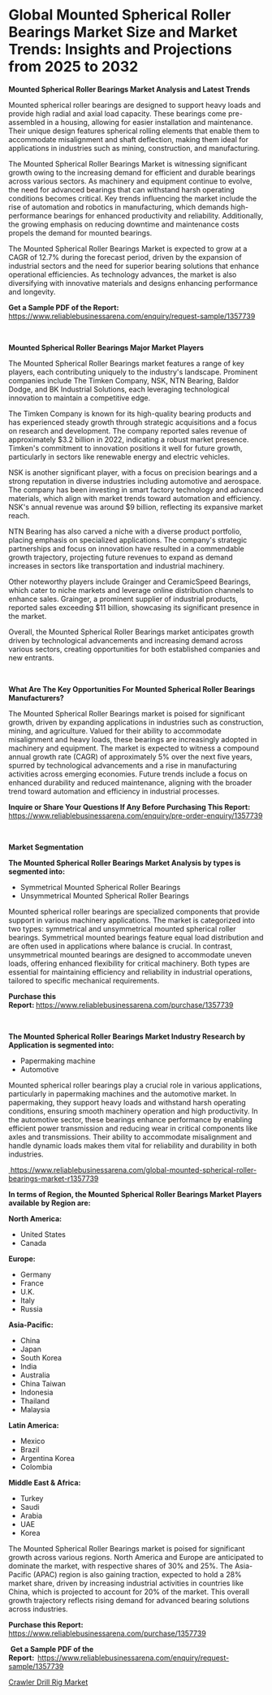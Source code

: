 <p><h1>Global Mounted Spherical Roller Bearings Market Size and Market Trends: Insights and Projections from 2025 to 2032</h1></p><p><strong>Mounted Spherical Roller Bearings Market Analysis and Latest Trends</strong></p>
<p><p>Mounted spherical roller bearings are designed to support heavy loads and provide high radial and axial load capacity. These bearings come pre-assembled in a housing, allowing for easier installation and maintenance. Their unique design features spherical rolling elements that enable them to accommodate misalignment and shaft deflection, making them ideal for applications in industries such as mining, construction, and manufacturing.</p><p>The Mounted Spherical Roller Bearings Market is witnessing significant growth owing to the increasing demand for efficient and durable bearings across various sectors. As machinery and equipment continue to evolve, the need for advanced bearings that can withstand harsh operating conditions becomes critical. Key trends influencing the market include the rise of automation and robotics in manufacturing, which demands high-performance bearings for enhanced productivity and reliability. Additionally, the growing emphasis on reducing downtime and maintenance costs propels the demand for mounted bearings.</p><p>The Mounted Spherical Roller Bearings Market is expected to grow at a CAGR of 12.7% during the forecast period, driven by the expansion of industrial sectors and the need for superior bearing solutions that enhance operational efficiencies. As technology advances, the market is also diversifying with innovative materials and designs enhancing performance and longevity.</p></p>
<p><strong>Get a Sample PDF of the Report:&nbsp;</strong> <a href="https://www.reliablebusinessarena.com/enquiry/request-sample/1357739?utm_campaign=2396&utm_medium=2&utm_source=Github&utm_content=ia&utm_term=08042025&utm_id=mounted-spherical-roller-bearings">https://www.reliablebusinessarena.com/enquiry/request-sample/1357739</a></p>
<p>&nbsp;</p>
<p><strong>Mounted Spherical Roller Bearings Major Market Players</strong></p>
<p><p>The Mounted Spherical Roller Bearings market features a range of key players, each contributing uniquely to the industry's landscape. Prominent companies include The Timken Company, NSK, NTN Bearing, Baldor Dodge, and BK Industrial Solutions, each leveraging technological innovation to maintain a competitive edge.</p><p>The Timken Company is known for its high-quality bearing products and has experienced steady growth through strategic acquisitions and a focus on research and development. The company reported sales revenue of approximately $3.2 billion in 2022, indicating a robust market presence. Timken's commitment to innovation positions it well for future growth, particularly in sectors like renewable energy and electric vehicles.</p><p>NSK is another significant player, with a focus on precision bearings and a strong reputation in diverse industries including automotive and aerospace. The company has been investing in smart factory technology and advanced materials, which align with market trends toward automation and efficiency. NSK's annual revenue was around $9 billion, reflecting its expansive market reach.</p><p>NTN Bearing has also carved a niche with a diverse product portfolio, placing emphasis on specialized applications. The company's strategic partnerships and focus on innovation have resulted in a commendable growth trajectory, projecting future revenues to expand as demand increases in sectors like transportation and industrial machinery.</p><p>Other noteworthy players include Grainger and CeramicSpeed Bearings, which cater to niche markets and leverage online distribution channels to enhance sales. Grainger, a prominent supplier of industrial products, reported sales exceeding $11 billion, showcasing its significant presence in the market.</p><p>Overall, the Mounted Spherical Roller Bearings market anticipates growth driven by technological advancements and increasing demand across various sectors, creating opportunities for both established companies and new entrants.</p></p>
<p>&nbsp;</p>
<p><strong>What Are The Key Opportunities For Mounted Spherical Roller Bearings Manufacturers?</strong></p>
<p><p>The Mounted Spherical Roller Bearings market is poised for significant growth, driven by expanding applications in industries such as construction, mining, and agriculture. Valued for their ability to accommodate misalignment and heavy loads, these bearings are increasingly adopted in machinery and equipment. The market is expected to witness a compound annual growth rate (CAGR) of approximately 5% over the next five years, spurred by technological advancements and a rise in manufacturing activities across emerging economies. Future trends include a focus on enhanced durability and reduced maintenance, aligning with the broader trend toward automation and efficiency in industrial processes.</p></p>
<p><strong>Inquire or Share Your Questions If Any Before Purchasing This Report:</strong> <a href="https://www.reliablebusinessarena.com/enquiry/pre-order-enquiry/1357739?utm_campaign=2396&utm_medium=2&utm_source=Github&utm_content=ia&utm_term=08042025&utm_id=mounted-spherical-roller-bearings">https://www.reliablebusinessarena.com/enquiry/pre-order-enquiry/1357739</a></p>
<p>&nbsp;</p>
<p><strong>Market Segmentation</strong></p>
<p><strong>The Mounted Spherical Roller Bearings Market Analysis by types is segmented into:</strong></p>
<p><ul><li>Symmetrical Mounted Spherical Roller Bearings</li><li>Unsymmetrical Mounted Spherical Roller Bearings</li></ul></p>
<p><p>Mounted spherical roller bearings are specialized components that provide support in various machinery applications. The market is categorized into two types: symmetrical and unsymmetrical mounted spherical roller bearings. Symmetrical mounted bearings feature equal load distribution and are often used in applications where balance is crucial. In contrast, unsymmetrical mounted bearings are designed to accommodate uneven loads, offering enhanced flexibility for critical machinery. Both types are essential for maintaining efficiency and reliability in industrial operations, tailored to specific mechanical requirements.</p></p>
<p><strong>Purchase this Report:&nbsp;</strong><a href="https://www.reliablebusinessarena.com/purchase/1357739?utm_campaign=2396&utm_medium=2&utm_source=Github&utm_content=ia&utm_term=08042025&utm_id=mounted-spherical-roller-bearings">https://www.reliablebusinessarena.com/purchase/1357739</a></p>
<p>&nbsp;</p>
<p><strong>The Mounted Spherical Roller Bearings Market Industry Research by Application is segmented into:</strong></p>
<p><ul><li>Papermaking machine</li><li>Automotive</li></ul></p>
<p><p>Mounted spherical roller bearings play a crucial role in various applications, particularly in papermaking machines and the automotive market. In papermaking, they support heavy loads and withstand harsh operating conditions, ensuring smooth machinery operation and high productivity. In the automotive sector, these bearings enhance performance by enabling efficient power transmission and reducing wear in critical components like axles and transmissions. Their ability to accommodate misalignment and handle dynamic loads makes them vital for reliability and durability in both industries.</p></p>
<p><a href="https://www.reliablebusinessarena.com/global-mounted-spherical-roller-bearings-market-r1357739?utm_campaign=2396&utm_medium=2&utm_source=Github&utm_content=ia&utm_term=08042025&utm_id=mounted-spherical-roller-bearings">&nbsp;https://www.reliablebusinessarena.com/global-mounted-spherical-roller-bearings-market-r1357739</a></p>
<p><strong>In terms of Region, the Mounted Spherical Roller Bearings Market Players available by Region are:</strong></p>
<p>
    <p> <strong> North America: </strong>
        <ul>
            <li>United States</li>
            <li>Canada</li>
        </ul>
        </p> 
    <p> <strong> Europe: </strong>
        <ul>
            <li>Germany</li>
            <li>France</li>
            <li>U.K.</li>
            <li>Italy</li>
            <li>Russia</li>
        </ul>
        </p> 
    <p> <strong> Asia-Pacific: </strong>
        <ul>
            <li>China</li>
            <li>Japan</li>
            <li>South Korea</li>
            <li>India</li>
            <li>Australia</li>
            <li>China Taiwan</li>
            <li>Indonesia</li>
            <li>Thailand</li>
            <li>Malaysia</li>
        </ul>
        </p> 
    <p> <strong> Latin America: </strong>
        <ul>
            <li>Mexico</li>
            <li>Brazil</li>
            <li>Argentina Korea</li>
            <li>Colombia</li>
        </ul>
        </p> 
    <p> <strong> Middle East & Africa: </strong>
        <ul>
            <li>Turkey</li>
            <li>Saudi</li>
            <li>Arabia</li>
            <li>UAE</li>
            <li>Korea</li>
        </ul>
    </p>
    </p>
<p><p>The Mounted Spherical Roller Bearings market is poised for significant growth across various regions. North America and Europe are anticipated to dominate the market, with respective shares of 30% and 25%. The Asia-Pacific (APAC) region is also gaining traction, expected to hold a 28% market share, driven by increasing industrial activities in countries like China, which is projected to account for 20% of the market. This overall growth trajectory reflects rising demand for advanced bearing solutions across industries.</p></p>
<p><strong>Purchase this Report: </strong><a href="https://www.reliablebusinessarena.com/purchase/1357739?utm_campaign=2396&utm_medium=2&utm_source=Github&utm_content=ia&utm_term=08042025&utm_id=mounted-spherical-roller-bearings">https://www.reliablebusinessarena.com/purchase/1357739</a></p>
<p>&nbsp;<strong>Get a Sample PDF of the Report:&nbsp;&nbsp;</strong><a href="https://www.reliablebusinessarena.com/enquiry/request-sample/1357739?utm_campaign=2396&utm_medium=2&utm_source=Github&utm_content=ia&utm_term=08042025&utm_id=mounted-spherical-roller-bearings">https://www.reliablebusinessarena.com/enquiry/request-sample/1357739</a></p>
<p><strong></strong></p>
<p><p><a href="https://github.com/ilonaenterline65/Market-Research-Report-List-1/blob/main/crawler-drill-rig-market.md?utm_campaign=2396&utm_medium=2&utm_source=Github&utm_content=ia&utm_term=08042025&utm_id=mounted-spherical-roller-bearings">Crawler Drill Rig Market</a></p></p>